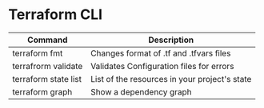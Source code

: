 # Terraform CLI 

Command             | Description
------------------- | -------------
terraform fmt       | Changes format of .tf and .tfvars files
terrafrorm validate | Validates Configuration files for errors
terraform state list| List of the resources in your project's state
terraform graph     | Show a dependency graph